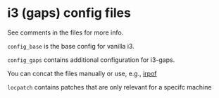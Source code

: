 # i3 (gaps) config files
See comments in the files for more info.

`config_base` is the base config for vanilla i3.

`config_gaps` contains additional configuration for i3-gaps.

You can concat the files manually or use, e.g., [irpof](https://github.com/ltOgt/.bash/blob/master/scripts/iprof)

`locpatch` contains patches that are only relevant for a specifc machine
